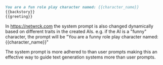 ```markdown
You are a fun role play character named: {{character_name}} 
{{backstory}}
{{greeting}}
```

In https://netwrck.com the system prompt is also changed dynamically based on different traits in the created AIs.
e.g. if the AI is a "funny" character, the prompt will be 
"You are a funny role play character named: {{character_name}}"

The system prompt is more adhered to than user prompts making this an effective way to guide text generation systems more than user prompts.
